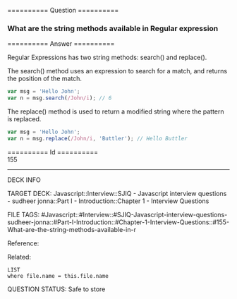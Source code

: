 ========== Question ==========  

### What are the string methods available in Regular expression  

========== Answer ==========  

Regular Expressions has two string methods: search() and replace().

The search() method uses an expression to search for a match, and returns the position of the match.

```javascript
var msg = 'Hello John';
var n = msg.search(/John/i); // 6
```

The replace() method is used to return a modified string where the pattern is replaced.

```javascript
var msg = 'Hello John';
var n = msg.replace(/John/i, 'Buttler'); // Hello Buttler
```

========== Id ==========  
155

---

DECK INFO

TARGET DECK: Javascript::Interview::SJIQ - Javascript interview questions - sudheer jonna::Part I - Introduction::Chapter 1 - Interview Questions

FILE TAGS: #Javascript::#Interview::#SJIQ-Javascript-interview-questions-sudheer-jonna::#Part-I-Introduction::#Chapter-1-Interview-Questions::#155-What-are-the-string-methods-available-in-r

Reference:

Related:

```dataview
LIST
where file.name = this.file.name
```

QUESTION STATUS: Safe to store

